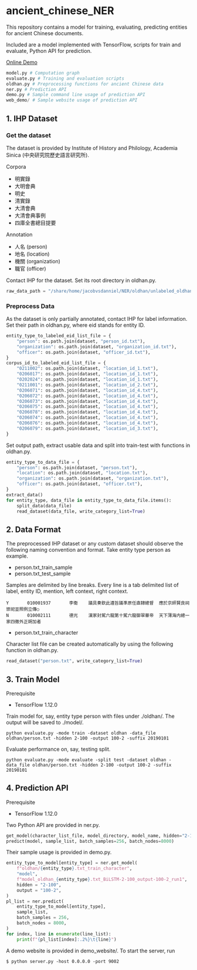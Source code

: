 # ancient_chinese_NER

This repository contains a model for training, evaluating, predicting entities for ancient Chinese documents.

Included are a model implemented with TensorFlow, scripts for train and evaluate, Python API for prediction.

[Online Demo](http://sky.iis.sinica.edu.tw:9002)

```python
model.py # Computation graph
evaluate.py # Training and evaluation scripts
oldhan.py # Preprocessing functions for ancient Chinese data
ner.py # Prediction API
demo.py # Sample command line usage of prediction API
web_demo/ # Sample website usage of prediction API
```

## 1. IHP Dataset
### Get the dataset

The dataset is provided by Institute of History and Philology, Academia Sinica (中央研究院歷史語言研究所).

Corpora
* 明實錄
* 大明會典
* 明史
* 清實錄
* 大清會典
* 大清會典事例
* 四庫全書總目提要

Annotation
* 人名 (person)
* 地名 (location)
* 機關 (organization)
* 職官 (officer)

Contact IHP for the dataset.
Set its root directory in oldhan.py.
```python
raw_data_path = "/share/home/jacobvsdanniel/NER/oldhan/unlabeled_oldhan"
```

### Preprocess Data

As the dataset is only partially annotated, contact IHP for label information.
Set their path in oldhan.py, where eid stands for entity ID.
```python
entity_type_to_labeled_eid_list_file = {
    "person": os.path.join(dataset, "person_id.txt"),
    "organization": os.path.join(dataset, "organization_id.txt"),
    "officer": os.path.join(dataset, "officer_id.txt"),
}
corpus_id_to_labeled_eid_list_file = {
    "0211002": os.path.join(dataset, "location_id_1.txt"),
    "0206017": os.path.join(dataset, "location_id_1.txt"),
    "0202024": os.path.join(dataset, "location_id_1.txt"),
    "0211001": os.path.join(dataset, "location_id_2.txt"),
    "0206071": os.path.join(dataset, "location_id_4.txt"),
    "0206072": os.path.join(dataset, "location_id_4.txt"),
    "0206073": os.path.join(dataset, "location_id_4.txt"),
    "0206075": os.path.join(dataset, "location_id_4.txt"),
    "0206078": os.path.join(dataset, "location_id_4.txt"),
    "0206074": os.path.join(dataset, "location_id_4.txt"),
    "0206076": os.path.join(dataset, "location_id_4.txt"),
    "0206079": os.path.join(dataset, "location_id_3.txt"),
}
```

Set output path, extract usable data and split into train-test with functions in oldhan.py.
```python
entity_type_to_data_file = {
    "person": os.path.join(dataset, "person.txt"),
    "location": os.path.join(dataset, "location.txt"),
    "organization": os.path.join(dataset, "organization.txt"),
    "officer": os.path.join(dataset, "officer.txt"),
}
extract_data()
for entity_type, data_file in entity_type_to_data_file.items():
    split_data(data_file)
    read_dataset(data_file, write_category_list=True)
```

## 2. Data Format

The preprocessed IHP dataset or any custom dataset should observe the following naming convention and format.
Take entity type person as example.

* person.txt_train_sample
* person.txt_test_sample

Samples are delimited by line breaks.
Every line is a tab delimited list of label, entity ID, mention, left context, right context.
```
Y       010001937       李衞    議具奏欽此遵旨議凖原任直隸總督  應於京師賢良祠崇祀並照例立傳○
N       010002111       德光    漢家封駕六龍第十駕六龍御翠華帝  天下薄海内總一家四徼外正朔加者
```

* person.txt_train_character

Character list file can be created automatically by using the following function in oldhan.py.
```python
read_dataset("person.txt", write_category_list=True)
```

## 3. Train Model

Prerequisite
* TensorFlow 1.12.0

Train model for, say, entity type person with files under ./oldhan/. The output will be saved to ./model/.
```
python evaluate.py -mode train -dataset oldhan -data_file oldhan/person.txt -hidden 2-100 -output 100-2 -suffix 20190101
```

Evaluate performance on, say, testing split.
```
python evaluate.py -mode evaluate -split test -dataset oldhan -data_file oldhan/person.txt -hidden 2-100 -output 100-2 -suffix 20190101
```

## 4. Prediction API

Prerequisite
* TensorFlow 1.12.0

Two Python API are provided in ner.py.
```python
get_model(character_list_file, model_directory, model_name, hidden="2-100", output="100-2")
predict(model, sample_list, batch_samples=256, batch_nodes=8000)
```

Their sample usage is provided in demo.py.
```python
entity_type_to_model[entity_type] = ner.get_model(
    f"oldhan/{entity_type}.txt_train_character",
    "model",
    f"model_oldhan_{entity_type}.txt_BiLSTM-2-100_output-100-2_run1",
    hidden = "2-100",
    output = "100-2",
)
pl_list = ner.predict(
    entity_type_to_model[entity_type],
    sample_list,
    batch_samples = 256,
    batch_nodes = 8000,
)
for index, line in enumerate(line_list):
    print(f"{pl_list[index]:.2%}\t{line}")
```

A demo website is provided in demo_website/. To start the server, run
```
$ python server.py -host 0.0.0.0 -port 9002
```
